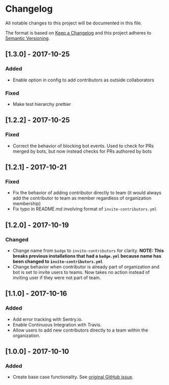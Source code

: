 # Changelog
All notable changes to this project will be documented in this file.

The format is based on [Keep a Changelog](http://keepachangelog.com/en/1.0.0/)
and this project adheres to [Semantic Versioning](http://semver.org/spec/v2.0.0.html).

## [1.3.0] - 2017-10-25
### Added
- Enable option in config to add contributors as outside collaborators

### Fixed
- Make test hierarchy prettier

## [1.2.2] - 2017-10-25
### Fixed
- Correct the behavior of blocking bot events. Used to check for PRs merged by bots, but now instead checks for PRs authored by bots

## [1.2.1] - 2017-10-21
### Fixed
- Fix the behavior of adding contributor directly to team (it would always add the contributor to team as member regardless of organization membership)
- Fix typo in README.md involving format of `invite-contributors.yml`

## [1.2.0] - 2017-10-19
### Changed
- Change name from `badge` to `invite-contributors` for clarity. **NOTE: This breaks previous installations that had a `badge.yml` because name has been changed to `invite-contributors.yml`**
- Change behavior when contributor is already part of organization and bot is set to invite users to teams. Now takes no action instead of inviting user if they were not part of team.

## [1.1.0] - 2017-10-16
### Added
- Add error tracking with Sentry.io.
- Enable Continuous Integration with Travis.
- Allow users to add new contributors directly to a team within the organization.

## [1.0.0] - 2017-10-10
### Added
- Create base case functionality. See [original GitHub issue](https://github.com/reactiveui/ReactiveUI/issues/1501).